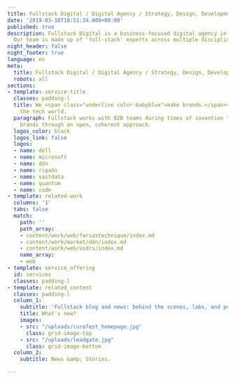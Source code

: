 ```yaml
---
title: Fullstack Digital / Digital Agency / Strategy, Design, Development & Marketing
date: '2019-03-10T18:51:34.000+00:00'
published: true
description: Fullstack Digital is a business-focused digital agency in Los Angeles.
  Our team is made up of 'full-stack' experts across multiple disciplines.
night_header: false
night_footer: true
language: en
meta:
  title: Fullstack Digital / Digital Agency / Strategy, Design, Development & Marketing
  robots: all
sections:
- template: service-title
  classes: padding-l
  title: We <span class="underline color-babyblue">make brands.</span><br>Mostly for
    the tech world.
  paragraph: Fullstack works with B2B teams during times of invention to build innovative
    brands through an open, coherent approach.
  logos_color: black
  logos_link: false
  logos:
  - name: dell
  - name: microsoft
  - name: ddn
  - name: rigado
  - name: vastdata
  - name: quantum
  - name: code
- template: related-work
  columns: '1'
  tabs: false
  match:
    path: ''
    path_array:
    - content/work/web/fariastechnique/index.md
    - content/work/market/ddn/index.md
    - content/work/web/usdrs/index.md
    name_array:
    - web
- template: service_offering
  id: services
  classes: padding-l
- template: related_content
  classes: padding-l
  column_1:
    subtitle: 'Fullstack blog and news: behind the scenes, labs, and perspectives.'
    title: What's new?
    images:
    - src: "/uploads/curefest_homepage.jpg"
      class: grid-image-top
    - src: "/uploads/leadgate.jpg"
      class: grid-image-bottom
  column_2:
    subtitle: News &amp; Stories.

---
```

